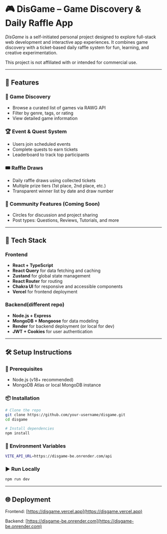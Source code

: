 # 🎮 DisGame – Game Discovery & Daily Raffle App

_DisGame_ is a self-initiated personal project designed to explore full-stack web development and interactive app experiences. It combines game discovery with a ticket-based daily raffle system for fun, learning, and creative experimentation.

This project is not affiliated with or intended for commercial use.

---

## 🚀 Features

### 🎯 Game Discovery

- Browse a curated list of games via RAWG API
- Filter by genre, tags, or rating
- View detailed game information

### 🏆 Event & Quest System

- Users join scheduled events
- Complete quests to earn tickets
- Leaderboard to track top participants

### 🎟️ Raffle Draws

- Daily raffle draws using collected tickets
- Multiple prize tiers (1st place, 2nd place, etc.)
- Transparent winner list by date and draw number

### 💬 Community Features (Coming Soon)

- Circles for discussion and project sharing
- Post types: Questions, Reviews, Tutorials, and more

---

## 🧱 Tech Stack

### Frontend

- **React + TypeScript**
- **React Query** for data fetching and caching
- **Zustand** for global state management
- **React Router** for routing
- **Chakra UI** for responsive and accessible components
- **Vercel** for frontend deployment

### Backend(different repo)

- **Node.js + Express**
- **MongoDB + Mongoose** for data modeling
- **Render** for backend deployment (or local for dev)
- **JWT + Cookies** for user authentication

---

## 🛠️ Setup Instructions

### 🔧 Prerequisites

- Node.js (v18+ recommended)
- MongoDB Atlas or local MongoDB instance

### 📦 Installation

```bash
# Clone the repo
git clone https://github.com/your-username/disgame.git
cd disgame

# Install dependencies
npm install
```

### 🔑 Environment Variables

```bash
VITE_API_URL=https://disgame-be.onrender.com/api
```

### ▶️ Run Locally

```bash
npm run dev
```

---

## 🌐 Deployment

Frontend: [https://disgame.vercel.app](https://disgame.vercel.app)

Backend: [https://disgame-be.onrender.com](https://disgame-be.onrender.com)
